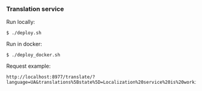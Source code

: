 ### Translation service

Run locally:
``` 
$ ./deploy.sh
```

Run in docker:
``` 
$ ./deploy_docker.sh
```

Request example:
```
http://localhost:8977/translate/?language=UA&translations%5Bstate%5D=Localization%20service%20is%20working
```
